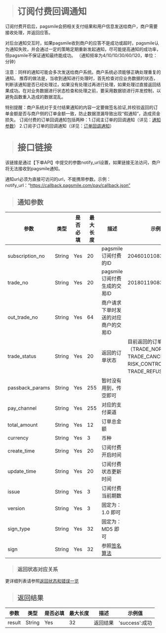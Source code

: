 ># 订阅付费回调通知

订阅付费开启后，pagsmile会把相关支付结果和用户信息发送给商户，商户需要接收处理，并返回应答。

对后台通知交互时，如果pagsmile收到商户的应答不是成功或超时，pagsmile认为通知失败，并会通过一定的策略定期重新发起通知，尽可能提高通知的成功率，但pagsmile不保证通知最终能成功。 （通知频率为4/10/10/30/60/120，单位：分钟）

注意：同样的通知可能会多次发送给商户系统。商户系统必须能够正确处理重复的通知。
推荐的做法是，当收到通知进行处理时，首先检查对应业务数据的状态，判断该通知是否已经处理过，如果没有处理过再进行处理，如果处理过直接返回结果成功。在对业务数据进行状态检查和处理之前，要采用数据锁进行并发控制，以避免函数重入造成的数据混乱。

特别提醒：商户系统对于支付结果通知的内容一定要做签名验证,并校验返回的订单金额是否与商户侧的订单金额一致，防止数据泄漏导致出现“假通知”，造成资金损失。
订阅付费的订单回调通知包括两种：1.订阅主订单的回调通知（详见：[通知参数](#jump)） 2.订阅子订单的回调通知（详见：[订单回调通知](CallBack)）


># 接口链接

该链接是通过【下单API】中提交的参数notify_url设置，如果链接无法访问，商户将无法接收到pagsmile通知。

通知url必须为直接可访问的url，不能携带参数。示例：notify_url：“https://callback.pagsmile.com/pay/callback.json”

>## 通知参数<span id="jump"></span>


参数 | 类型 | 是否必填 | 最大长度 | 描述 | 示例值
---  | ---  | ---      | ---      | ---  | ---
subscription_no | String | Yes | 20 | pagsmile订阅付费的ID | 2046010108310242020
trade_no | String | Yes | 20 | pagsmile订阅付费生成的交易ID | 2018011908344902008
out_trade_no | String | Yes | 64 | 商户请求下单时发送的对应商户的交易ID | 
trade_status | String | Yes | 20 | 返回的订单状态 | 目前返回的订单状态包含（TRADE_NORMAL、TRADE_CANCEL、RISK_CONTROL、TRADE_REFUSE）
passback_params | String | Yes | 255 | 暂时没有用到，传空即可 | 
pay_channel | String | Yes | 255 | 对应的支付渠道 | 
total_amount | String | Yes | 12 | 订单总金额 | 
currency | String | Yes | 3 | 币种 | 
create_time | String | Yes | 20 | 订阅付费开启时间
update_time | String | Yes | 20 | 订阅付费状态更新时间
issue | String | Yes | 3 | 订阅付费当前期数
version | String | Yes | 3 | 固定为：1.0 即可 | 
sign_type | String | Yes | 32 | 固定为：MD5 即可 |  
sign | String | Yes | 32 | 参照[签名算法](DriectSign)

>### 返回状态对应关系  

更详细列表请参照[返回状态和错误一览](ReturnResult)

>## 返回结果

参数 | 类型 | 是否必填 | 最大长度 | 描述 | 示例值
---  | ---  | ---      | ---      | ---  | ---
result | String | Yes | 32 | 返回结果 | 'success':成功
